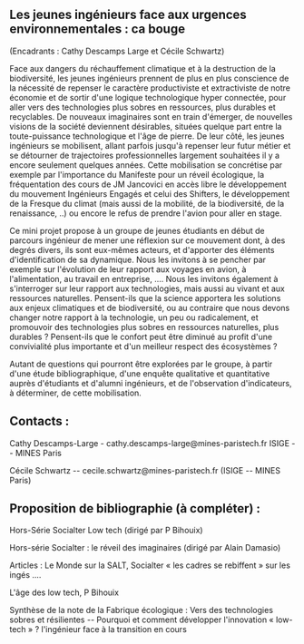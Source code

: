 ## Les jeunes ingénieurs face aux urgences environnementales : ca bouge

(Encadrants : Cathy Descamps Large et Cécile Schwartz)

Face aux dangers du réchauffement climatique et à la destruction de la
biodiversité, les jeunes ingénieurs prennent de plus en plus conscience
de la nécessité de repenser le caractère productiviste et extractiviste
de notre économie et de sortir d'une logique technologique hyper
connectée, pour aller vers des technologies plus sobres en ressources,
plus durables et recyclables. De nouveaux imaginaires sont en train
d'émerger, de nouvelles visions de la société deviennent désirables,
situées quelque part entre la toute-puissance technologique et l'âge de
pierre. De leur côté, les jeunes ingénieurs se mobilisent, allant
parfois jusqu\'à repenser leur futur métier et se détourner de
trajectoires professionnelles largement souhaitées il y a encore
seulement quelques années. Cette mobilisation se concrétise par exemple
par l'importance du Manifeste pour un réveil écologique, la
fréquentation des cours de JM Jancovici en accès libre le développement
du mouvement Ingénieurs Engagés et celui des Shifters, le développement
de la Fresque du climat (mais aussi de la mobilité, de la biodiversité,
de la renaissance, ..) ou encore le refus de prendre l'avion pour aller
en stage.

Ce mini projet propose à un groupe de jeunes étudiants en début de
parcours ingénieur de mener une réflexion sur ce mouvement dont, à des
degrés divers, ils sont eux-mêmes acteurs, et d\'apporter des éléments
d'identification de sa dynamique. Nous les invitons à se pencher par
exemple sur l'évolution de leur rapport aux voyages en avion, à
l'alimentation, au travail en entreprise, \.... Nous les invitons
également à s'interroger sur leur rapport aux technologies, mais aussi
au vivant et aux ressources naturelles. Pensent-ils que la science
apportera les solutions aux enjeux climatiques et de biodiversité, ou au
contraire que nous devons changer notre rapport à la technologie, un peu
ou radicalement, et promouvoir des technologies plus sobres en
ressources naturelles, plus durables ? Pensent-ils que le confort peut
être diminué au profit d'une convivialité plus importante et d\'un
meilleur respect des écosystèmes ?

Autant de questions qui pourront être explorées par le groupe, à partir
d'une étude bibliographique, d'une enquête qualitative et quantitative
auprès d'étudiants et d'alumni ingénieurs, et de l'observation
d'indicateurs, à déterminer, de cette mobilisation.



## Contacts :

Cathy Descamps-Large - cathy.descamps-large\@mines-paristech.fr ISIGE --
MINES Paris

Cécile Schwartz -- cecile.schwartz\@mines-paristech.fr (ISIGE -- MINES
Paris)


## Proposition de bibliographie (à compléter) :

Hors-Série Socialter Low tech (dirigé par P Bihouix)

Hors-série Socialter : le réveil des imaginaires (dirigé par Alain Damasio)

Articles : Le Monde sur la SALT, Socialter « les cadres se rebiffent » sur les ingés ....

L'âge des low tech, P Bihouix

Synthèse de la note de la Fabrique écologique : Vers des technologies sobres et résilientes -- Pourquoi et comment développer l'innovation « low-tech » ? l\'ingénieur face à la transition en cours

